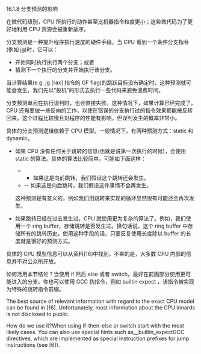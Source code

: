 16.1.8 分支预测的影响

在微代码级别，CPU 所执行的动作甚至比机器指令粒度更小；这些微代码为了更好地利用 CPU 资源会被重新排序。

分支预测是一种提升程序执行速度的硬件手段。当 CPU 看到一个条件分支指令\(例如 jg\)时，它可以：

* 开始同时执行执行两个分支；或者
* 猜测下一个执行的分支并开始执行该分支。

当计算结果\(e.g. jg \[rax\] 指令的 GF flag\)的跳跃目标没有确定时，这种预测就可能会发生，我们先以“投机”的形式去执行一些代码来避免浪费时间。

分支预测单元在执行误判时，也会直接失败。这种情况下，如果计算已经完成了，CPU 还需要做一些反向的工作，以使在错误的分支执行过的指令效果都能被反转回来。这个过程比较慢且对程序的性能有影响，但误判发生的概率非常小。

具体的分支预测逻辑依赖于 CPU 模型。一般情况下，有两种预测方式：static 和 dynamic。

* 如果 CPU 没有任何关于跳转的信息\(也就是说第一次执行的时候\)，会使用 static 的算法。具体的算法比较简单，可能如下面这样：
  * - 如果这是向前跳转，我们假设这个跳转还会发生。
  *  -- 如果这是向后跳转，我们假设这件事情不会再发生。

  这种预测是有意义的，例如我们用跳转来实现的循环显然很有可能还会再次发生。
* 如果跳转已经在过去发生过，CPU 就使用更为复杂的算法了。例如，我们使用一个 ring buffer，存储跳转是否发生过。换句话说，这个 ring buffer 中存储所有的跳转历史。使用这种手段的话，只要反复使用长度除以 buffer 的长度就是很好的预测方式。

具体的 CPU 模型信息可以从资料\[16\]中找到。不幸的是，大多数 CPU 内部的信息并不对公众所开放。

如何活用本节结论？当使用 if 然后 else 或者 switch，最好在前面部分使用更可能进入的分支。你也可以使用 GCC 伪指令，例如 builtin expect ，该指令被实现为特殊的跳转指令前缀。





The best source of relevant information with regard to the exact CPU model can be found in \[16\]. Unfortunately, most information about the CPU innards is not disclosed to public.

How do we use it?When using if-then-else or switch start with the most likely cases. You can also use special hints such as\_\_builtin\_expectGCC directives, which are implemented as special instruction prefixes for jump instructions \(see \[6\]\).

